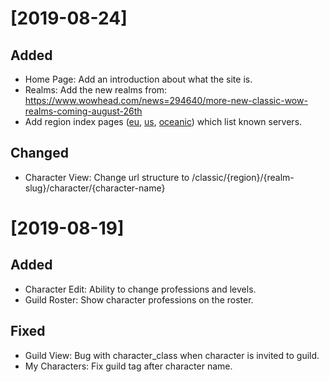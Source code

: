 # [2019-08-24]
## Added
 - Home Page: Add an introduction about what the site is.
 - Realms: Add the new realms from: https://www.wowhead.com/news=294640/more-new-classic-wow-realms-coming-august-26th
 - Add region index pages ([eu](https://wowtracker.xyz/classic/eu), [us](https://wowtracker.xyz/classic/us), [oceanic](https://wowtracker.xyz/classic/oceanic)) which list known servers.

## Changed
 - Character View: Change url structure to /classic/{region}/{realm-slug}/character/{character-name}

# [2019-08-19]
## Added
 - Character Edit: Ability to change professions and levels.
 - Guild Roster: Show character professions on the roster.

## Fixed
 - Guild View: Bug with character_class when character is invited to guild.
 - My Characters: Fix guild tag after character name.
